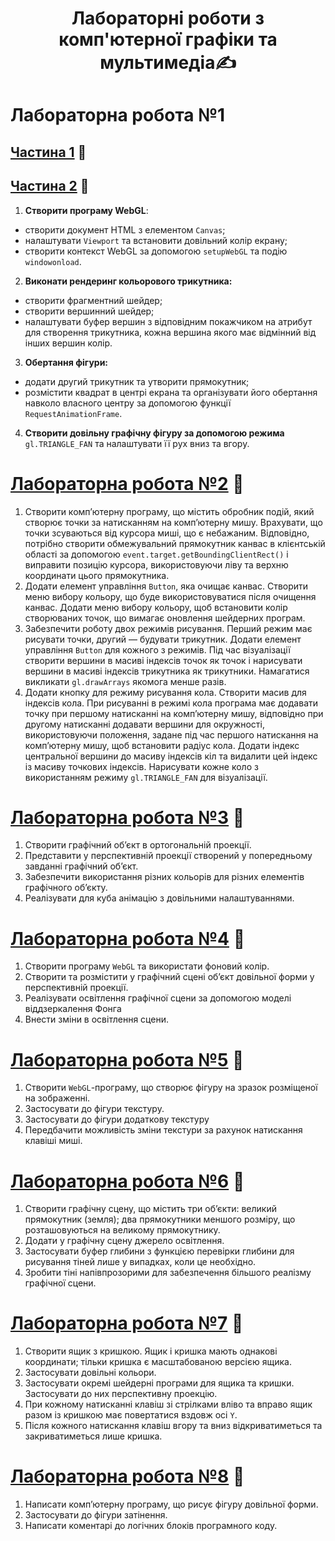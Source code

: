 <h1 align="center" style="font-weight: bold">Лабораторні роботи з комп'ютерної графіки та мультимедіа✍️</h1> 

# Лабораторна робота №1
## [Частина 1](https://hok405.github.io/Computer_Graphics_And_Multimedia/lab1/index1.html) 🔗
## [Частина 2](https://hok405.github.io/Computer_Graphics_And_Multimedia/lab1/index2.html) 🔗

1. **Створити програму WebGL**:
- створити документ HTML з елементом `Canvas`;
- налаштувати `Viewport` та встановити довільний колір екрану;
- створити контекст WebGL за допомогою `setupWebGL` та подію
`windowonload`.

2. **Виконати рендеринг кольорового трикутника:**
- створити фрагментний шейдер;
- створити вершинний шейдер;
- налаштувати буфер вершин з відповідним покажчиком на атрибут
для створення трикутника, кожна вершина якого має відмінний від інших
вершин колір.
3. **Обертання фігури:**
- додати другий трикутник та утворити прямокутник;
- розмістити квадрат в центрі екрана та організувати його обертання
навколо власного центру за допомогою функції `RequestAnimationFrame`.
4. **Створити довільну графічну фігуру за допомогою режима**
`gl.TRIANGLE_FAN` та налаштувати її рух вниз та вгору.

# [Лабораторна робота №2](https://hok405.github.io/Computer_Graphics_And_Multimedia/lab2) 🔗

1. Створити комп’ютерну програму, що містить обробник подій,
який створює точки за натисканням на комп’ютерну мишу.
Врахувати, що точки зсуваються від курсора миші, що є небажаним.
Відповідно, потрібно створити обмежувальний прямокутник канвас в
клієнтській області за допомогою `event.target.getBoundingClientRect()` і
виправити позицію курсора, використовуючи ліву та верхню координати
цього прямокутника.
2. Додати елемент управління `Button`, яка очищає канвас.
Створити меню вибору кольору, що буде використовуватися після
очищення канвас.
Додати меню вибору кольору, щоб встановити колір створюваних
точок, що вимагає оновлення шейдерних програм.
3. Забезпечити роботу двох режимів рисування. Перший режим має
рисувати точки, другий — будувати трикутник. Додати елемент управління
`Button` для кожного з режимів.
Під час візуалізації створити вершини в масиві індексів точок як
точок і нарисувати вершини в масиві індексів трикутника як трикутники.
Намагатися викликати `gl.drawArrays` якомога менше разів.
4. Додати кнопку для режиму рисування кола.
Створити масив для індексів кола. При рисуванні в режимі кола
програма має додавати точку при першому натисканні на комп’ютерну
мишу, відповідно при другому натисканні додавати вершини для
окружності, використовуючи положення, задане під час першого
натискання на комп’ютерну мишу, щоб встановити радіус кола.
Додати індекс центральної вершини до масиву індексів кіл та
видалити цей індекс із масиву точкових індексів.
Нарисувати кожне коло з використанням режиму `gl.TRIANGLE_FAN`
для візуалізації.

# [Лабораторна робота №3](https://hok405.github.io/Computer_Graphics_And_Multimedia/lab3) 🔗

1. Створити графічний об’єкт в ортогональній проекції.
2. Представити у перспективній проекції створений у попередньому
завданні графічний об’єкт.
3. Забезпечити використання різних кольорів для різних елементів
графічного об’єкту.
4. Реалізувати для куба анімацію з довільними налаштуваннями.

# [Лабораторна робота №4](https://hok405.github.io/Computer_Graphics_And_Multimedia/lab4) 🔗

1. Створити програму ``WebGL`` та використати фоновий колір.
2. Створити та розмістити у графічний сцені об’єкт довільної форми
у перспективній проекції.
3. Реалізувати освітлення графічної сцени за допомогою моделі
віддзеркалення Фонга
4. Внести зміни в освітлення сцени.

# [Лабораторна робота №5](https://hok405.github.io/Computer_Graphics_And_Multimedia/lab5) 🔗
1. Створити ``WebGL``-програму, що створює фігуру на зразок
розміщеної на зображенні.
2. Застосувати до фігури текстуру.
3. Застосувати до фігури додаткову текстуру
4. Передбачити можливість зміни текстури за рахунок натискання
клавіші миші.

# [Лабораторна робота №6](https://hok405.github.io/Computer_Graphics_And_Multimedia/lab6) 🔗
1. Створити графічну сцену, що містить три об’єкти: великий прямокутник (земля); два прямокутники меншого розміру, що розташовуються на великому прямокутнику.
2. Додати у графічну сцену джерело освітлення.
3. Застосувати буфер глибини з функцією перевірки глибини для
рисування тіней лише у випадках, коли це необхідно.
4. Зробити тіні напівпрозорими для забезпечення більшого реалізму
графічної сцени.

# [Лабораторна робота №7](https://hok405.github.io/Computer_Graphics_And_Multimedia/lab7) 🔗
1. Створити ящик з кришкою. Ящик і кришка мають однакові
координати; тільки кришка є масштабованою версією ящика.
2. Застосувати довільні кольори.
3. Застосувати окремі шейдерні програми для ящика та кришки.
Застосувати до них перспективну проекцію.
4. При кожному натисканні клавіш зі стрілками вліво та вправо ящик
разом із кришкою має повертатися вздовж осі `Y`.
5. Після кожного натискання клавіш вгору та вниз відкриватиметься
та закриватиметься лише кришка.

# [Лабораторна робота №8](https://hok405.github.io/Computer_Graphics_And_Multimedia/lab8) 🔗
1. Написати комп’ютерну програму, що рисує фігуру довільної форми.
2. Застосувати до фігури затінення.
3. Написати коментарі до логічних блоків програмного коду.